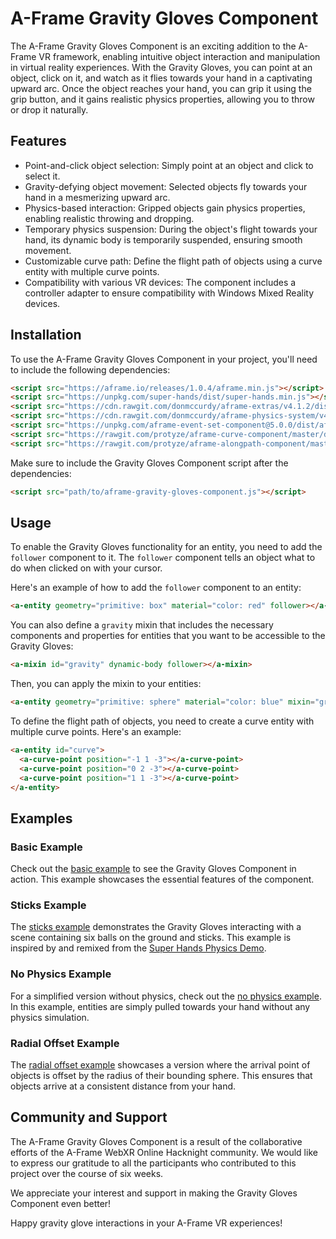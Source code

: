 # A-Frame Gravity Gloves Component

The A-Frame Gravity Gloves Component is an exciting addition to the A-Frame VR framework, enabling intuitive object interaction and manipulation in virtual reality experiences. With the Gravity Gloves, you can point at an object, click on it, and watch as it flies towards your hand in a captivating upward arc. Once the object reaches your hand, you can grip it using the grip button, and it gains realistic physics properties, allowing you to throw or drop it naturally.

## Features

- Point-and-click object selection: Simply point at an object and click to select it.
- Gravity-defying object movement: Selected objects fly towards your hand in a mesmerizing upward arc.
- Physics-based interaction: Gripped objects gain physics properties, enabling realistic throwing and dropping.
- Temporary physics suspension: During the object's flight towards your hand, its dynamic body is temporarily suspended, ensuring smooth movement.
- Customizable curve path: Define the flight path of objects using a curve entity with multiple curve points.
- Compatibility with various VR devices: The component includes a controller adapter to ensure compatibility with Windows Mixed Reality devices.

## Installation

To use the A-Frame Gravity Gloves Component in your project, you'll need to include the following dependencies:

```html
<script src="https://aframe.io/releases/1.0.4/aframe.min.js"></script>
<script src="https://unpkg.com/super-hands/dist/super-hands.min.js"></script>
<script src="https://cdn.rawgit.com/donmccurdy/aframe-extras/v4.1.2/dist/aframe-extras.min.js"></script>
<script src="https://cdn.rawgit.com/donmccurdy/aframe-physics-system/v4.0.1/dist/aframe-physics-system.min.js"></script>
<script src="https://unpkg.com/aframe-event-set-component@5.0.0/dist/aframe-event-set-component.min.js"></script>
<script src="https://rawgit.com/protyze/aframe-curve-component/master/dist/aframe-curve-component.min.js"></script>
<script src="https://rawgit.com/protyze/aframe-alongpath-component/master/dist/aframe-alongpath-component.min.js"></script>
```

Make sure to include the Gravity Gloves Component script after the dependencies:

```html
<script src="path/to/aframe-gravity-gloves-component.js"></script>
```

## Usage

To enable the Gravity Gloves functionality for an entity, you need to add the `follower` component to it. The `follower` component tells an object what to do when clicked on with your cursor.

Here's an example of how to add the `follower` component to an entity:

```html
<a-entity geometry="primitive: box" material="color: red" follower></a-entity>
```

You can also define a `gravity` mixin that includes the necessary components and properties for entities that you want to be accessible to the Gravity Gloves:

```html
<a-mixin id="gravity" dynamic-body follower></a-mixin>
```

Then, you can apply the mixin to your entities:

```html
<a-entity geometry="primitive: sphere" material="color: blue" mixin="gravity"></a-entity>
```

To define the flight path of objects, you need to create a curve entity with multiple curve points. Here's an example:

```html
<a-entity id="curve">
  <a-curve-point position="-1 1 -3"></a-curve-point>
  <a-curve-point position="0 2 -3"></a-curve-point>
  <a-curve-point position="1 1 -3"></a-curve-point>
</a-entity>
```

## Examples

### Basic Example

Check out the [basic example](https://v5ma.github.io/gravitygloves/) to see the Gravity Gloves Component in action. This example showcases the essential features of the component.

### Sticks Example

The [sticks example](https://v5ma.github.io/gravitygloves/examples/sticks.html) demonstrates the Gravity Gloves interacting with a scene containing six balls on the ground and sticks. This example is inspired by and remixed from the [Super Hands Physics Demo](https://wmurphyrd.github.io/aframe-super-hands-component/examples/sticky/).

### No Physics Example

For a simplified version without physics, check out the [no physics example](https://v5ma.github.io/gravitygloves/examples/nophysics.html). In this example, entities are simply pulled towards your hand without any physics simulation.

### Radial Offset Example

The [radial offset example](https://v5ma.github.io/gravitygloves/examples/radialoffset.html) showcases a version where the arrival point of objects is offset by the radius of their bounding sphere. This ensures that objects arrive at a consistent distance from your hand.

## Community and Support

The A-Frame Gravity Gloves Component is a result of the collaborative efforts of the A-Frame WebXR Online Hacknight community. We would like to express our gratitude to all the participants who contributed to this project over the course of six weeks.

We appreciate your interest and support in making the Gravity Gloves Component even better!

Happy gravity glove interactions in your A-Frame VR experiences!


